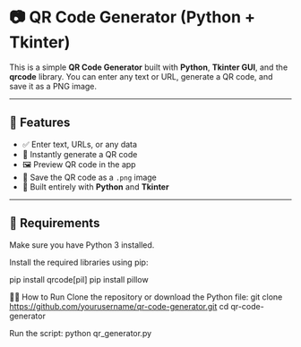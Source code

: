# 📷 QR Code Generator (Python + Tkinter)

This is a simple **QR Code Generator** built with **Python**, **Tkinter GUI**, and the **qrcode** library. You can enter any text or URL, generate a QR code, and save it as a PNG image.

---

## 🚀 Features

- ✅ Enter text, URLs, or any data
- 📲 Instantly generate a QR code
- 🖼️ Preview QR code in the app
- 💾 Save the QR code as a `.png` image
- 🐍 Built entirely with **Python** and **Tkinter**

---

## 🧰 Requirements

Make sure you have Python 3 installed.

Install the required libraries using pip:

pip install qrcode[pil]
pip install pillow

🧑‍💻 How to Run
Clone the repository or download the Python file:
git clone https://github.com/yourusername/qr-code-generator.git
cd qr-code-generator

Run the script:
python qr_generator.py
